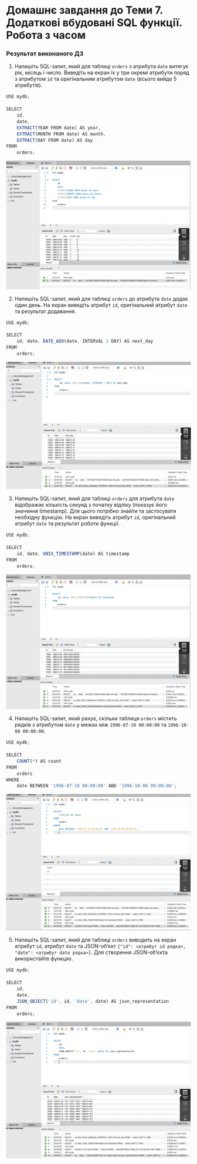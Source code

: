 # Домашнє завдання до Теми 7. Додаткові вбудовані SQL функції. Робота з часом

### Результат виконаного ДЗ

1. Напишіть SQL-запит, який для таблиці `orders` з атрибута `date` витягує рік, місяць і число. Виведіть на екран їх у три окремі атрибути поряд з атрибутом `id` та оригінальним атрибутом `date` (всього вийде 5 атрибутів).
```js
USE mydb;

SELECT 
    id,
    date,
    EXTRACT(YEAR FROM date) AS year,
    EXTRACT(MONTH FROM date) AS month,
    EXTRACT(DAY FROM date) AS day
FROM
    orders;
```
![Results](./1.png)

2. Напишіть SQL-запит, який для таблиці `orders` до атрибута `date` додає один день. На екран виведіть атрибут `id`, оригінальний атрибут `date` та результат додавання.
```js
USE mydb;

SELECT 
    id, date, DATE_ADD(date, INTERVAL 1 DAY) AS next_day
FROM
    orders;
```
![Results](./2.png)

3. Напишіть SQL-запит, який для таблиці `orders` для атрибута `date` відображає кількість секунд з початку відліку (показує його значення timestamp). Для цього потрібно знайти та застосувати необхідну функцію. На екран виведіть атрибут `id`, оригінальний атрибут `date` та результат роботи функції.
```js
USE mydb;

SELECT 
    id, date, UNIX_TIMESTAMP(date) AS timestamp
FROM
    orders;
```
![Results](./3.png)

4. Напишіть SQL-запит, який рахує, скільки таблиця `orders` містить рядків з атрибутом `date` у межах між `1996-07-10 00:00:00` та `1996-10-08 00:00:00`.
```js
USE mydb;

SELECT 
    COUNT(*) AS count
FROM
    orders
WHERE
    date BETWEEN '1996-07-10 00:00:00' AND '1996-10-08 00:00:00';
```
![Results](./4.png)

5. Напишіть SQL-запит, який для таблиці `orders` виводить на екран атрибут `id`, атрибут `date` та JSON-об’єкт `{"id": <атрибут id рядка>, "date": <атрибут date рядка>}`. Для створення JSON-об’єкта використайте функцію.
```js
USE mydb;

SELECT 
    id,
    date,
    JSON_OBJECT('id', id, 'date', date) AS json_representation
FROM
    orders;
```
![Results](./5.png)